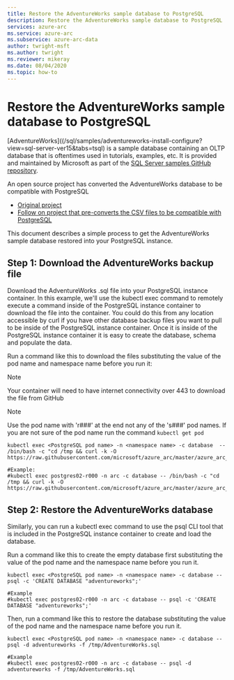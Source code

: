 ```yaml
---
title: Restore the AdventureWorks sample database to PostgreSQL
description: Restore the AdventureWorks sample database to PostgreSQL
services: azure-arc
ms.service: azure-arc
ms.subservice: azure-arc-data
author: twright-msft
ms.author: twright
ms.reviewer: mikeray
ms.date: 08/04/2020
ms.topic: how-to
---
```


# Restore the AdventureWorks sample database to PostgreSQL

[AdventureWorks]((/sql/samples/adventureworks-install-configure?view=sql-server-ver15&tabs=tsql) is a sample database containing an OLTP database that is oftentimes used in tutorials, examples, etc.  It is provided and maintained by Microsoft as part of the [SQL Server samples GitHub repository](https://github.com/microsoft/sql-server-samples/tree/master/samples/databases).

An open source project has converted the AdventureWorks database to be compatible with PostgreSQL
- [Original project](https://github.com/lorint/AdventureWorks-for-Postgre)
- [Follow on project that pre-converts the CSV files to be compatible with PostgreSQL](https://github.com/NorfolkDataSci/adventure-works-postgres)

This document describes a simple process to get the AdventureWorks sample database restored into your PostgreSQL instance.

## Step 1: Download the AdventureWorks backup file

Download the AdventureWorks .sql file into your PostgreSQL instance container.  In this example, we'll use the kubectl exec command to remotely execute a command inside of the PostgreSQL instance container to download the file into the container.  You could do this from any location accessible by curl if you have other database backup files you want to pull to be inside of the PostgreSQL instance container.  Once it is inside of the PostgreSQL instance container it is easy to create the database, schema and populate the data.

Run a command like this to download the files substituting the value of the pod name and namespace name before you run it:
> [!NOTE]
>  Your container will need to have internet connectivity over 443 to download the file from GitHub

> [!NOTE]
>  Use the pod name with 'r###' at the end not any of the 's###' pod names.  If you are not sure of the pod name run the command `kubectl get pod`

```console
kubectl exec <PostgreSQL pod name> -n <namespace name> -c database  -- /bin/bash -c "cd /tmp && curl -k -O https://raw.githubusercontent.com/microsoft/azure_arc/master/azure_arc_data_jumpstart/aks/arm_template/postgres_hs/AdventureWorks.sql"

#Example:
#kubectl exec postgres02-r000 -n arc -c database -- /bin/bash -c "cd /tmp && curl -k -O https://raw.githubusercontent.com/microsoft/azure_arc/master/azure_arc_data_jumpstart/aks/arm_template/postgres_hs/AdventureWorks.sql"
```

## Step 2: Restore the AdventureWorks database

Similarly, you can run a kubectl exec command to use the psql CLI tool that is included in the PostgreSQL instance container to create and load the database.

Run a command like this to create the empty database first substituting the value of the pod name and the namespace name before you run it.

```console
kubectl exec <PostgreSQL pod name> -n <namespace name> -c database -- psql -c 'CREATE DATABASE "adventureworks";'

#Example
#kubectl exec postgres02-r000 -n arc -c database -- psql -c 'CREATE DATABASE "adventureworks";'
```

Then, run a command like this to restore the database substituting the value of the pod name and the namespace name before you run it.

```console
kubectl exec <PostgreSQL pod name> -n <namespace name> -c database -- psql -d adventureworks -f /tmp/AdventureWorks.sql

#Example
#kubectl exec postgres02-r000 -n arc -c database -- psql -d adventureworks -f /tmp/AdventureWorks.sql
```